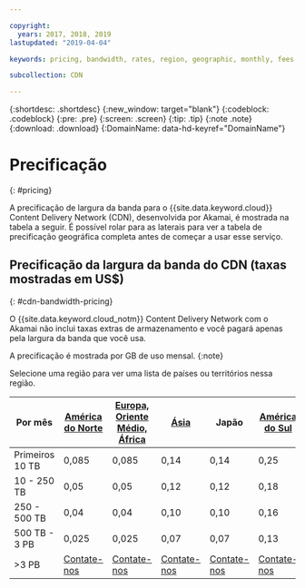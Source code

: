 ```yaml
---

copyright:
  years: 2017, 2018, 2019
lastupdated: "2019-04-04"

keywords: pricing, bandwidth, rates, region, geographic, monthly, fees

subcollection: CDN

---
```


{:shortdesc: .shortdesc}
{:new_window: target="blank"}
{:codeblock: .codeblock}
{:pre: .pre}
{:screen: .screen}
{:tip: .tip}
{:note .note}
{:download: .download}
{:DomainName: data-hd-keyref="DomainName"}

# Precificação
{: #pricing}

A precificação de largura da banda para o {{site.data.keyword.cloud}} Content Delivery Network (CDN), desenvolvida por Akamai, é mostrada na tabela a seguir. É possível rolar para as laterais para ver a tabela de precificação geográfica completa antes de começar a usar esse serviço.

## Precificação da largura da banda do CDN (taxas mostradas em US$)
{: #cdn-bandwidth-pricing}

O {{site.data.keyword.cloud_notm}} Content Delivery Network com o Akamai não inclui taxas extras de armazenamento e você pagará apenas pela largura da banda que você usa.

A precificação é mostrada por GB de uso mensal.
{:note}

Selecione uma região para ver uma lista de países ou territórios nessa região.


|Por mês| [América do Norte](/docs/infrastructure/CDN?topic=CDN-north-american-region) | [Europa, Oriente Médio, África](/docs/infrastructure/CDN?topic=CDN-emea-region) | [Ásia](/docs/infrastructure/CDN?topic=CDN-asia-region) | Japão | [América do Sul](/docs/infrastructure/CDN?topic=CDN-south-american-region) | Austrália, Nova Zelândia | Índia |
|-------|-----|-----|-----|-----|-----|----|-----|
|Primeiros 10 TB| 0,085 | 0,085 | 0,14 | 0,14 | 0,25 | 0,14 | 0,17 |
|10 - 250 TB | 0,05 | 0,05 | 0,12 | 0,12 | 0,18 | 0,12 | 0,11 |
|250 - 500 TB| 0,04 | 0,04 | 0,10 | 0,10 | 0,16 | 0,10 | 0,10 |
|500 TB - 3 PB| 0,025 | 0,025| 0,07 | 0,07 | 0,13 | 0,09 | 0,09 |
|\>3 PB| [Contate-nos](https://www.ibm.com/account/reg/us-en/signup?formid=MAIL-wcp) | [Contate-nos](https://www.ibm.com/account/reg/us-en/signup?formid=MAIL-wcp) | [Contate-nos](https://www.ibm.com/account/reg/us-en/signup?formid=MAIL-wcp) | [Contate-nos](https://www.ibm.com/account/reg/us-en/signup?formid=MAIL-wcp) | [Contate-nos](https://www.ibm.com/account/reg/us-en/signup?formid=MAIL-wcp) | [Contate-nos](https://www.ibm.com/account/reg/us-en/signup?formid=MAIL-wcp) | [Contate-nos](https://www.ibm.com/account/reg/us-en/signup?formid=MAIL-wcp) |
